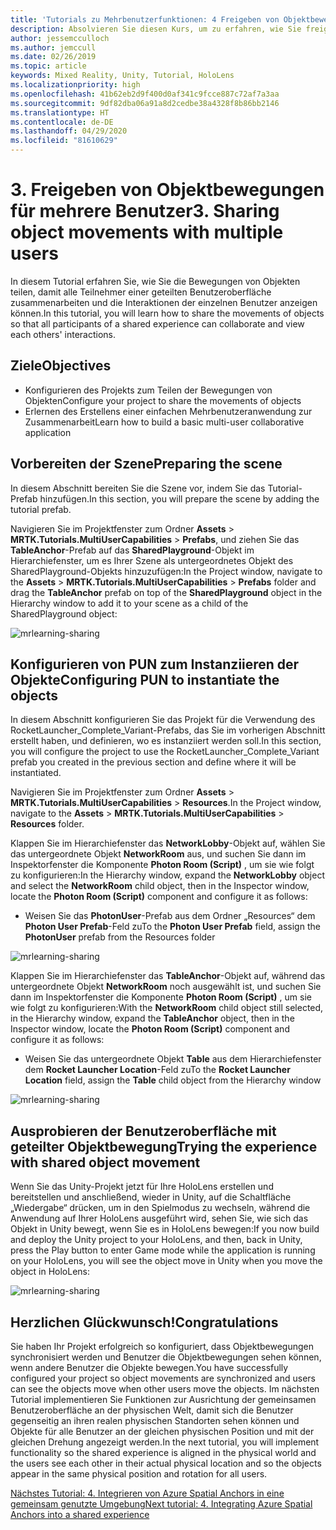 ```yaml
---
title: 'Tutorials zu Mehrbenutzerfunktionen: 4 Freigeben von Objektbewegungen für mehrere Benutzer'
description: Absolvieren Sie diesen Kurs, um zu erfahren, wie Sie freigegebene Mehrbenutzerumgebungen innerhalb einer HoloLens 2-Anwendung implementieren.
author: jessemcculloch
ms.author: jemccull
ms.date: 02/26/2019
ms.topic: article
keywords: Mixed Reality, Unity, Tutorial, HoloLens
ms.localizationpriority: high
ms.openlocfilehash: 41b62eb2d9f400d0af341c9fcce887c72af7a3aa
ms.sourcegitcommit: 9df82dba06a91a8d2cedbe38a4328f8b86bb2146
ms.translationtype: HT
ms.contentlocale: de-DE
ms.lasthandoff: 04/29/2020
ms.locfileid: "81610629"
---
```

# <a name="3-sharing-object-movements-with-multiple-users"></a><span data-ttu-id="812c2-105">3. Freigeben von Objektbewegungen für mehrere Benutzer</span><span class="sxs-lookup"><span data-stu-id="812c2-105">3. Sharing object movements with multiple users</span></span>

<span data-ttu-id="812c2-106">In diesem Tutorial erfahren Sie, wie Sie die Bewegungen von Objekten teilen, damit alle Teilnehmer einer geteilten Benutzeroberfläche zusammenarbeiten und die Interaktionen der einzelnen Benutzer anzeigen können.</span><span class="sxs-lookup"><span data-stu-id="812c2-106">In this tutorial, you will learn how to share the movements of objects so that all participants of a shared experience can collaborate and view each others' interactions.</span></span>

## <a name="objectives"></a><span data-ttu-id="812c2-107">Ziele</span><span class="sxs-lookup"><span data-stu-id="812c2-107">Objectives</span></span>

* <span data-ttu-id="812c2-108">Konfigurieren des Projekts zum Teilen der Bewegungen von Objekten</span><span class="sxs-lookup"><span data-stu-id="812c2-108">Configure your project to share the movements of objects</span></span>
* <span data-ttu-id="812c2-109">Erlernen des Erstellens einer einfachen Mehrbenutzeranwendung zur Zusammenarbeit</span><span class="sxs-lookup"><span data-stu-id="812c2-109">Learn how to build a basic multi-user collaborative application</span></span>

## <a name="preparing-the-scene"></a><span data-ttu-id="812c2-110">Vorbereiten der Szene</span><span class="sxs-lookup"><span data-stu-id="812c2-110">Preparing the scene</span></span>

<span data-ttu-id="812c2-111">In diesem Abschnitt bereiten Sie die Szene vor, indem Sie das Tutorial-Prefab hinzufügen.</span><span class="sxs-lookup"><span data-stu-id="812c2-111">In this section, you will prepare the scene by adding the tutorial prefab.</span></span>

<span data-ttu-id="812c2-112">Navigieren Sie im Projektfenster zum Ordner **Assets** > **MRTK.Tutorials.MultiUserCapabilities** > **Prefabs**, und ziehen Sie das **TableAnchor**-Prefab auf das **SharedPlayground**-Objekt im Hierarchiefenster, um es Ihrer Szene als untergeordnetes Objekt des SharedPlayground-Objekts hinzuzufügen:</span><span class="sxs-lookup"><span data-stu-id="812c2-112">In the Project window, navigate to the **Assets** > **MRTK.Tutorials.MultiUserCapabilities** > **Prefabs** folder and drag the **TableAnchor** prefab on top of the **SharedPlayground** object in the Hierarchy window to add it to your scene as a child of the SharedPlayground object:</span></span>

![mrlearning-sharing](images/mrlearning-sharing/tutorial3-section1-step1-1.png)

## <a name="configuring-pun-to-instantiate-the-objects"></a><span data-ttu-id="812c2-114">Konfigurieren von PUN zum Instanziieren der Objekte</span><span class="sxs-lookup"><span data-stu-id="812c2-114">Configuring PUN to instantiate the objects</span></span>

<span data-ttu-id="812c2-115">In diesem Abschnitt konfigurieren Sie das Projekt für die Verwendung des RocketLauncher_Complete_Variant-Prefabs, das Sie im vorherigen Abschnitt erstellt haben, und definieren, wo es instanziiert werden soll.</span><span class="sxs-lookup"><span data-stu-id="812c2-115">In this section, you will configure the project to use the RocketLauncher_Complete_Variant prefab you created in the previous section and define where it will be instantiated.</span></span>

<span data-ttu-id="812c2-116">Navigieren Sie im Projektfenster zum Ordner **Assets** > **MRTK.Tutorials.MultiUserCapabilities** > **Resources**.</span><span class="sxs-lookup"><span data-stu-id="812c2-116">In the Project window, navigate to the **Assets** > **MRTK.Tutorials.MultiUserCapabilities** > **Resources** folder.</span></span>

<span data-ttu-id="812c2-117">Klappen Sie im Hierarchiefenster das **NetworkLobby**-Objekt auf, wählen Sie das untergeordnete Objekt **NetworkRoom** aus, und suchen Sie dann im Inspektorfenster die Komponente **Photon Room (Script)** , um sie wie folgt zu konfigurieren:</span><span class="sxs-lookup"><span data-stu-id="812c2-117">In the Hierarchy window, expand the **NetworkLobby** object and select the **NetworkRoom** child object, then in the Inspector window, locate the **Photon Room (Script)** component and configure it as follows:</span></span>

* <span data-ttu-id="812c2-118">Weisen Sie das **PhotonUser**-Prefab aus dem Ordner „Resources“ dem **Photon User Prefab**-Feld zu</span><span class="sxs-lookup"><span data-stu-id="812c2-118">To the **Photon User Prefab** field, assign the **PhotonUser** prefab from the Resources folder</span></span>

![mrlearning-sharing](images/mrlearning-sharing/tutorial3-section2-step1-1.png)

<span data-ttu-id="812c2-120">Klappen Sie im Hierarchiefenster das **TableAnchor**-Objekt auf, während das untergeordnete Objekt **NetworkRoom** noch ausgewählt ist, und suchen Sie dann im Inspektorfenster die Komponente **Photon Room (Script)** , um sie wie folgt zu konfigurieren:</span><span class="sxs-lookup"><span data-stu-id="812c2-120">With the **NetworkRoom** child object still selected, in the Hierarchy window, expand the **TableAnchor** object, then in the Inspector window, locate the **Photon Room (Script)** component and configure it as follows:</span></span>

* <span data-ttu-id="812c2-121">Weisen Sie das untergeordnete Objekt **Table** aus dem Hierarchiefenster dem **Rocket Launcher Location**-Feld zu</span><span class="sxs-lookup"><span data-stu-id="812c2-121">To the **Rocket Launcher Location** field, assign the **Table** child object from the Hierarchy window</span></span>

![mrlearning-sharing](images/mrlearning-sharing/tutorial3-section2-step1-2.png)

## <a name="trying-the-experience-with-shared-object-movement"></a><span data-ttu-id="812c2-123">Ausprobieren der Benutzeroberfläche mit geteilter Objektbewegung</span><span class="sxs-lookup"><span data-stu-id="812c2-123">Trying the experience with shared object movement</span></span>

<span data-ttu-id="812c2-124">Wenn Sie das Unity-Projekt jetzt für Ihre HoloLens erstellen und bereitstellen und anschließend, wieder in Unity, auf die Schaltfläche „Wiedergabe“ drücken, um in den Spielmodus zu wechseln, während die Anwendung auf Ihrer HoloLens ausgeführt wird, sehen Sie, wie sich das Objekt in Unity bewegt, wenn Sie es in HoloLens bewegen:</span><span class="sxs-lookup"><span data-stu-id="812c2-124">If you now build and deploy the Unity project to your HoloLens, and then, back in Unity, press the Play button to enter Game mode while the application is running on your HoloLens, you will see the object move in Unity when you move the object in HoloLens:</span></span>

![mrlearning-sharing](images/mrlearning-sharing/tutorial3-section3-step1-1.gif)

## <a name="congratulations"></a><span data-ttu-id="812c2-126">Herzlichen Glückwunsch!</span><span class="sxs-lookup"><span data-stu-id="812c2-126">Congratulations</span></span>

<span data-ttu-id="812c2-127">Sie haben Ihr Projekt erfolgreich so konfiguriert, dass Objektbewegungen synchronisiert werden und Benutzer die Objektbewegungen sehen können, wenn andere Benutzer die Objekte bewegen.</span><span class="sxs-lookup"><span data-stu-id="812c2-127">You have successfully configured your project so object movements are synchronized and users can see the objects move when other users move the objects.</span></span> <span data-ttu-id="812c2-128">Im nächsten Tutorial implementieren Sie Funktionen zur Ausrichtung der gemeinsamen Benutzeroberfläche an der physischen Welt, damit sich die Benutzer gegenseitig an ihren realen physischen Standorten sehen können und Objekte für alle Benutzer an der gleichen physischen Position und mit der gleichen Drehung angezeigt werden.</span><span class="sxs-lookup"><span data-stu-id="812c2-128">In the next tutorial, you will implement functionality so the shared experience is aligned in the physical world and the users see each other in their actual physical location and so the objects appear in the same physical position and rotation for all users.</span></span>

<span data-ttu-id="812c2-129">[Nächstes Tutorial: 4. Integrieren von Azure Spatial Anchors in eine gemeinsam genutzte Umgebung](mrlearning-sharing(photon)-ch4.md)</span><span class="sxs-lookup"><span data-stu-id="812c2-129">[Next tutorial: 4. Integrating Azure Spatial Anchors into a shared experience](mrlearning-sharing(photon)-ch4.md)</span></span>
